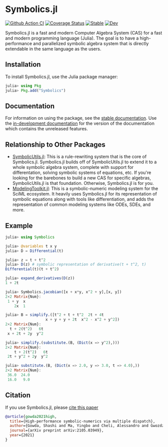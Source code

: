 # Symbolics.jl

[![Github Action CI](https://github.com/JuliaSymbolics/Symbolics.jl/workflows/CI/badge.svg)](https://github.com/JuliaSymbolics/Symbolics.jl/actions)
[![Coverage Status](https://coveralls.io/repos/github/JuliaSymbolics/ModelingToolkit.jl/badge.svg?branch=master)](https://coveralls.io/github/JuliaSymbolics/Symbolics.jl?branch=master)
[![Stable](https://img.shields.io/badge/docs-stable-blue.svg)](https://symbolics.juliasymbolics.org/stable/)
[![Dev](https://img.shields.io/badge/docs-dev-blue.svg)](https://symbolics.juliasymbolics.org/dev/)

Symbolics.jl is a fast and modern Computer Algebra System (CAS) for a fast and modern
programming language (Julia). The goal is to have a high-performance and parallelized
symbolic algebra system that is directly extendable in the same language as the users.

## Installation

To install Symbolics.jl, use the Julia package manager:

```julia
julia> using Pkg
julia> Pkg.add("Symbolics")
```

## Documentation

For information on using the package, see the [stable documentation](https://juliasymbolics.github.io/Symbolics.jl/dev/).
Use the [in-development documentation](https://juliasymbolics.github.io/Symbolics.jl/dev/)
for the version of the documentation which contains the unreleased features.

## Relationship to Other Packages

- [SymbolicUtils.jl](https://github.com/JuliaSymbolics/SymbolicUtils.jl): This is a
  rule-rewriting system that is the core of Symbolics.jl. Symbolics.jl builds off of
  SymbolicUtils.jl to extend it to a whole symbolic algebra system, complete with
  support for differentation, solving symbolic systems of equations, etc. If you're
  looking for the barebones to build a new CAS for specific algebras, SymbolicUtils.jl
  is that foundation. Otherwise, Symbolics.jl is for you.
- [ModelingToolkit.jl](https://github.com/SciML/ModelingToolkit.jl): This is a
  symbolic-numeric modeling system for the SciML ecosystem. It heavily uses Symbolics.jl
  for its representation of symbolic equations along with tools like differentiation,
  and adds the representation of common modeling systems like ODEs, SDEs, and more.

## Example

```julia
julia> using Symbolics

julia> @variables t x y
julia> D = Differential(t)

julia> z = t + t^2
julia> D(z) # symbolic representation of derivative(t + t^2, t)
Differential(t)(t + t^2)

julia> expand_derivatives(D(z))
1 + 2t

julia> Symbolics.jacobian([x + x*y, x^2 + y],[x, y])
2×2 Matrix{Num}:
 1 + y  x
    2x  1

julia> B = simplify.([t^2 + t + t^2  2t + 4t
                  x + y + y + 2t  x^2 - x^2 + y^2])
2×2 Matrix{Num}:
  t + 2(t^2)   6t
 x + 2t + 2y  y^2

julia> simplify.(substitute.(B, (Dict(x => y^2),)))
2×2 Matrix{Num}:
    t + 2(t^2)   6t
 2t + y^2 + 2y  y^2

julia> substitute.(B, (Dict(x => 2.0, y => 3.0, t => 4.0),))
2×2 Matrix{Num}:
 36.0  24.0
 16.0   9.0
```

## Citation

If you use Symbolics.jl, please [cite this paper](https://arxiv.org/abs/2105.03949)

```bib
@article{gowda2021high,
  title={High-performance symbolic-numerics via multiple dispatch},
  author={Gowda, Shashi and Ma, Yingbo and Cheli, Alessandro and Gwozdz, Maja and Shah, Viral B and Edelman, Alan and Rackauckas, Christopher},
  journal={arXiv preprint arXiv:2105.03949},
  year={2021}
}
```
